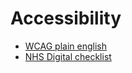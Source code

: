 # Accessibility

- [WCAG plain english][1]
- [NHS Digital checklist][2]


<!--- NOTES --->
[1]: https://aaardvarkaccessibility.com/wcag-plain-english/
[2]: https://nhsdigital.github.io/accessibility-checklist/checklist-full/
